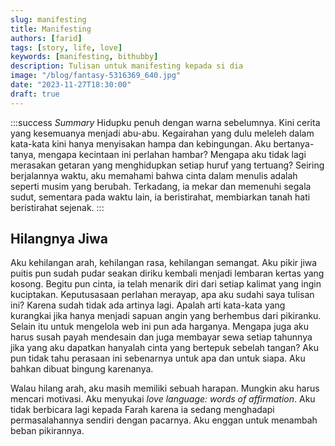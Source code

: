```yaml
---
slug: manifesting
title: Manifesting
authors: [farid]
tags: [story, life, love]
keywords: [manifesting, bithubby]
description: Tulisan untuk manifesting kepada si dia
image: "/blog/fantasy-5316369_640.jpg"
date: "2023-11-27T18:30:00"
draft: true
---
```


:::success _Summary_
Hidupku penuh dengan warna sebelumnya. Kini cerita yang kesemuanya menjadi abu-abu. Kegairahan yang dulu meleleh dalam kata-kata kini hanya menyisakan hampa dan kebingungan. Aku bertanya-tanya, mengapa kecintaan ini perlahan hambar? Mengapa aku tidak lagi merasakan getaran yang menghidupkan setiap huruf yang tertuang? Seiring berjalannya waktu, aku memahami bahwa cinta dalam menulis adalah seperti musim yang berubah. Terkadang, ia mekar dan memenuhi segala sudut, sementara pada waktu lain, ia beristirahat, membiarkan tanah hati beristirahat sejenak.
:::

<!-- truncate -->

## Hilangnya Jiwa

Aku kehilangan arah, kehilangan rasa, kehilangan semangat. Aku pikir jiwa puitis pun sudah pudar seakan diriku kembali menjadi lembaran kertas yang kosong. Begitu pun cinta, ia telah menarik diri dari setiap kalimat yang ingin kuciptakan. Keputusasaan perlahan merayap, apa aku sudahi saya tulisan ini? Karena sudah tidak ada artinya lagi. Apalah arti kata-kata yang kurangkai jika hanya menjadi sapuan angin yang berhembus dari pikiranku. Selain itu untuk mengelola web ini pun ada harganya. Mengapa juga aku harus susah payah mendesain dan juga membayar sewa setiap tahunnya jika yang aku dapatkan hanyalah cinta yang bertepuk sebelah tangan? Aku pun tidak tahu perasaan ini sebenarnya untuk apa dan untuk siapa. Aku bahkan dibuat bingung karenanya.

Walau hilang arah, aku masih memiliki sebuah harapan. Mungkin aku harus mencari motivasi. Aku menyukai _love language: words of affirmation_. Aku tidak berbicara lagi kepada Farah karena ia sedang menghadapi permasalahannya sendiri dengan pacarnya. Aku enggan untuk menambah beban pikirannya.
